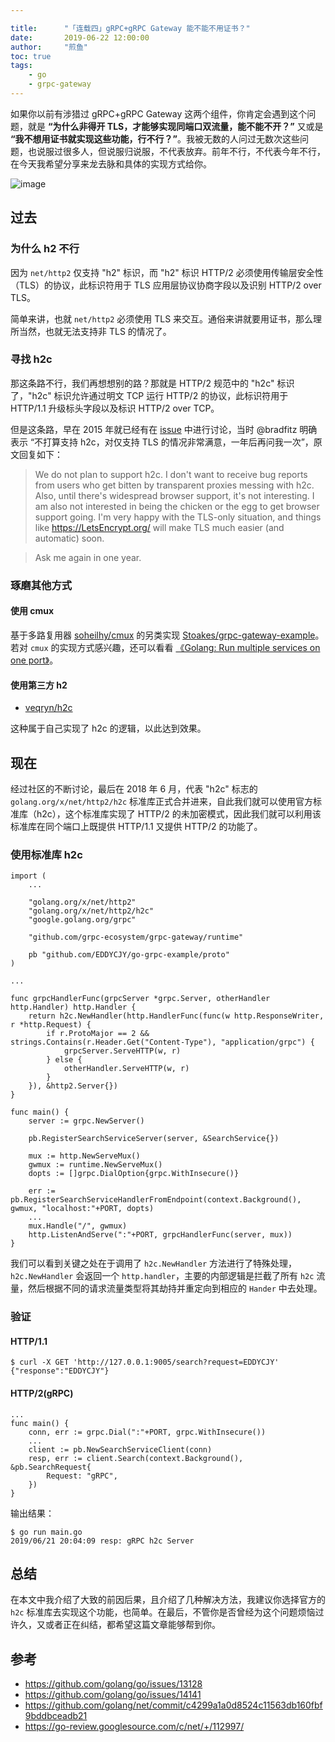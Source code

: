 ```yaml
---

title:      "「连载四」gRPC+gRPC Gateway 能不能不用证书？"
date:       2019-06-22 12:00:00
author:     "煎鱼"
toc: true
tags:
    - go
    - grpc-gateway
---
```


如果你以前有涉猎过 gRPC+gRPC Gateway 这两个组件，你肯定会遇到这个问题，就是 **“为什么非得开 TLS，才能够实现同端口双流量，能不能不开？”** 又或是 **“我不想用证书就实现这些功能，行不行？”**。我被无数的人问过无数次这些问题，也说服过很多人，但说服归说服，不代表放弃。前年不行，不代表今年不行，在今天我希望分享来龙去脉和具体的实现方式给你。

![image](https://s2.ax1x.com/2020/02/27/3dLBAx.png)

## 过去

### 为什么 h2 不行

因为 `net/http2` 仅支持 "h2" 标识，而 "h2" 标识 HTTP/2 必须使用传输层安全性（TLS）的协议，此标识符用于 TLS 应用层协议协商字段以及识别 HTTP/2 over TLS。

简单来讲，也就 `net/http2` 必须使用 TLS 来交互。通俗来讲就要用证书，那么理所当然，也就无法支持非 TLS 的情况了。

### 寻找 h2c

那这条路不行，我们再想想别的路？那就是 HTTP/2 规范中的 "h2c" 标识了，"h2c" 标识允许通过明文 TCP 运行 HTTP/2 的协议，此标识符用于 HTTP/1.1 升级标头字段以及标识 HTTP/2 over TCP。

但是这条路，早在 2015 年就已经有在 [issue](https://github.com/golang/go/issues/13128#issuecomment-153193762) 中进行讨论，当时 @bradfitz 明确表示 “不打算支持 h2c，对仅支持 TLS 的情况非常满意，一年后再问我一次”，原文回复如下：

> We do not plan to support h2c. I don't want to receive bug reports from users who get bitten by transparent proxies messing with h2c. Also, until there's widespread browser support, it's not interesting. I am also not interested in being the chicken or the egg to get browser support going. I'm very happy with the TLS-only situation, and things like https://LetsEncrypt.org/ will make TLS much easier (and automatic) soon.

> Ask me again in one year.

### 琢磨其他方式

#### 使用 cmux

基于多路复用器 [soheilhy/cmux](https://github.com/soheilhy/cmux) 的另类实现 [Stoakes/grpc-gateway-example](https://github.com/Stoakes/grpc-gateway-example)。若对 `cmux` 的实现方式感兴趣，还可以看看 [《Golang: Run multiple services on one port》](https://blog.dgraph.io/post/cmux/)。

#### 使用第三方 h2

- [veqryn/h2c](https://github.com/veqryn/h2c)

这种属于自己实现了 h2c 的逻辑，以此达到效果。

## 现在

经过社区的不断讨论，最后在 2018 年 6 月，代表 "h2c" 标志的 `golang.org/x/net/http2/h2c` 标准库正式合并进来，自此我们就可以使用官方标准库（h2c），这个标准库实现了 HTTP/2 的未加密模式，因此我们就可以利用该标准库在同个端口上既提供 HTTP/1.1 又提供 HTTP/2 的功能了。

### 使用标准库 h2c 

```
import (
	...

	"golang.org/x/net/http2"
	"golang.org/x/net/http2/h2c"
	"google.golang.org/grpc"

	"github.com/grpc-ecosystem/grpc-gateway/runtime"

	pb "github.com/EDDYCJY/go-grpc-example/proto"
)

...

func grpcHandlerFunc(grpcServer *grpc.Server, otherHandler http.Handler) http.Handler {
	return h2c.NewHandler(http.HandlerFunc(func(w http.ResponseWriter, r *http.Request) {
		if r.ProtoMajor == 2 && strings.Contains(r.Header.Get("Content-Type"), "application/grpc") {
			grpcServer.ServeHTTP(w, r)
		} else {
			otherHandler.ServeHTTP(w, r)
		}
	}), &http2.Server{})
}

func main() {
	server := grpc.NewServer()

	pb.RegisterSearchServiceServer(server, &SearchService{})

	mux := http.NewServeMux()
	gwmux := runtime.NewServeMux()
	dopts := []grpc.DialOption{grpc.WithInsecure()}

	err := pb.RegisterSearchServiceHandlerFromEndpoint(context.Background(), gwmux, "localhost:"+PORT, dopts)
	...
	mux.Handle("/", gwmux)
	http.ListenAndServe(":"+PORT, grpcHandlerFunc(server, mux))
}
```

我们可以看到关键之处在于调用了 `h2c.NewHandler` 方法进行了特殊处理，`h2c.NewHandler` 会返回一个 `http.handler`，主要的内部逻辑是拦截了所有 `h2c` 流量，然后根据不同的请求流量类型将其劫持并重定向到相应的 `Hander` 中去处理。

### 验证

#### HTTP/1.1

```
$ curl -X GET 'http://127.0.0.1:9005/search?request=EDDYCJY'
{"response":"EDDYCJY"}
```

#### HTTP/2(gRPC)

```
...
func main() {
	conn, err := grpc.Dial(":"+PORT, grpc.WithInsecure())
	...
	client := pb.NewSearchServiceClient(conn)
	resp, err := client.Search(context.Background(), &pb.SearchRequest{
		Request: "gRPC",
	})
}
```
输出结果：

```
$ go run main.go
2019/06/21 20:04:09 resp: gRPC h2c Server
```

## 总结

在本文中我介绍了大致的前因后果，且介绍了几种解决方法，我建议你选择官方的 `h2c` 标准库去实现这个功能，也简单。在最后，不管你是否曾经为这个问题烦恼过许久，又或者正在纠结，都希望这篇文章能够帮到你。

## 参考

- https://github.com/golang/go/issues/13128
- https://github.com/golang/go/issues/14141
- https://github.com/golang/net/commit/c4299a1a0d8524c11563db160fbf9bddbceadb21
- https://go-review.googlesource.com/c/net/+/112997/
